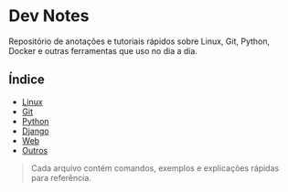 # Dev Notes

Repositório de anotações e tutoriais rápidos sobre Linux, Git, Python, Docker e outras ferramentas que uso no dia a dia.

## Índice
- [Linux](./linux)
- [Git](./git)
- [Python](./python)
- [Django](./docker)
- [Web](./web)
- [Outros](./outros)

> Cada arquivo contém comandos, exemplos e explicações rápidas para referência.
